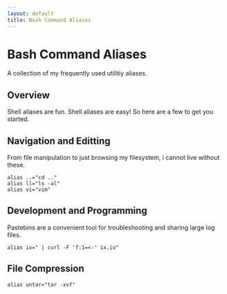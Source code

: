 ```yaml
---
layout: default
title: Bash Command Aliases
---
```


Bash Command Aliases
====================

A collection of my frequently used utilitiy aliases.

Overview
--------

Shell aliases are fun. Shell aliases are easy! So here are a few to get you
started.

Navigation and Editting
-----------------------

From file manipulation to just browsing my filesystem, i cannot live without
these.

    alias ..="cd .."
    alias ll="ls -al"
    alias vi="vim"

Development and Programming
---------------------------

Pastebins are a convenient tool for troubleshooting and sharing large log
files.

    alias ix=" | curl -F 'f:1=<-' ix.io"

File Compression
----------------

    alias untar="tar -xvf"
